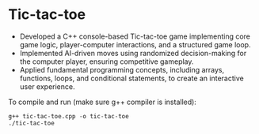 # Tic-tac-toe

* Developed a C++ console-based Tic-tac-toe game implementing core game logic, player-computer interactions, and a structured game loop.
* Implemented AI-driven moves using randomized decision-making for the computer player, ensuring competitive gameplay.
* Applied fundamental programming concepts, including arrays, functions, loops, and conditional statements, to create an interactive user experience.

To compile and run (make sure g++ compiler is installed):

```
g++ tic-tac-toe.cpp -o tic-tac-toe
./tic-tac-toe
```
